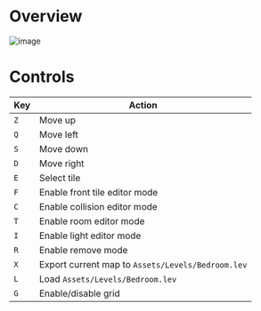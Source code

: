 # Overview

![image](https://github.com/user-attachments/assets/3651b11b-d5ce-423f-9fbf-0fdaf89d838b)

# Controls  

| Key | Action |
|-----|--------|
| `Z` | Move up |
| `Q` | Move left |
| `S` | Move down |
| `D` | Move right |
| `E` | Select tile |
| `F` | Enable front tile editor mode |
| `C` | Enable collision editor mode |
| `T` | Enable room editor mode |
| `I` | Enable light editor mode |
| `R` | Enable remove mode |
| `X` | Export current map to `Assets/Levels/Bedroom.lev` |
| `L` | Load `Assets/Levels/Bedroom.lev` |
| `G` | Enable/disable grid |
